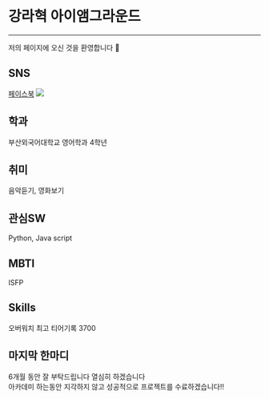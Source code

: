 # 강라혁 아이앰그라운드
***
저의 페이지에 오신 것을 환영합니다 :clap:
## SNS  
[페이스북](https://www.facebook.com/profile.php?id=100003388020081)
<img src="https://img.shields.io/badge/Facebook-0866FF?style=flat-square&logo=facebook&logoColor=#F6F6F6"/>  


## 학과
부산외국어대학교 영어학과 4학년

## 취미
음악듣기, 영화보기

## 관심SW
Python, Java script

## MBTI
ISFP

## Skills
오버워치 최고 티어기록 3700

## 마지막 한마디
6개월 동안 잘 부탁드립니다 열심히 하겠습니다  
아카데미 하는동안 지각하지 않고 성공적으로 프로젝트를 수료하겠습니다!!
